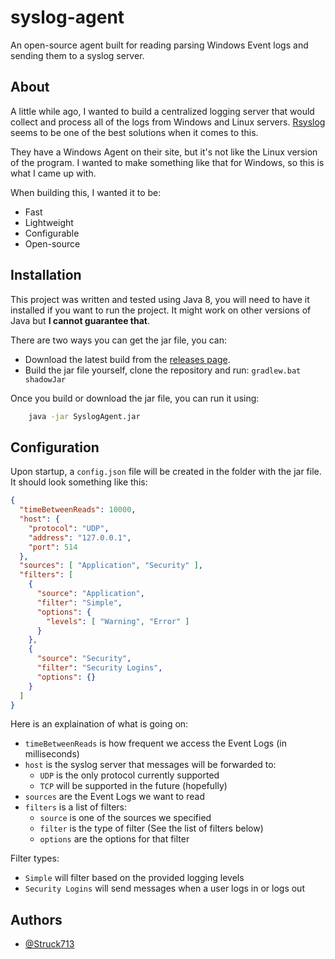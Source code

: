 # syslog-agent

An open-source agent built for reading parsing Windows Event logs and sending them to a syslog server.
## About

A little while ago, I wanted to build a centralized logging server that would collect
and process all of the logs from Windows and Linux servers. [Rsyslog](https://www.rsyslog.com/)
seems to be one of the best solutions when it comes to this.

They have a Windows Agent on their site, but it's not like the Linux version of the program. I wanted
to make something like that for Windows, so this is what I came up with.

When building this, I wanted it to be:
- Fast
- Lightweight
- Configurable
- Open-source

## Installation

This project was written and tested using Java 8, you will need to have it installed if you want
to run the project. It might work on other versions of Java but **I cannot guarantee that**.

There are two ways you can get the jar file, you can:
- Download the latest build from the [releases page](https://github.com/Struck713/syslog-agent/releases).
- Build the jar file yourself, clone the repository and run: `gradlew.bat shadowJar`

Once you build or download the jar file, you can run it using:
```bash
    java -jar SyslogAgent.jar
```
## Configuration

Upon startup, a `config.json` file will be created in the folder with the jar file.
It should look something like this:
```JSON
{
  "timeBetweenReads": 10000,
  "host": {
    "protocol": "UDP",
    "address": "127.0.0.1",
    "port": 514
  },
  "sources": [ "Application", "Security" ],
  "filters": [
    {
      "source": "Application",
      "filter": "Simple",
      "options": {
        "levels": [ "Warning", "Error" ]
      }
    },
    {
      "source": "Security",
      "filter": "Security Logins",
      "options": {}
    }
  ]
}
```

Here is an explaination of what is going on:
- `timeBetweenReads` is how frequent we access the Event Logs (in milliseconds)
- `host` is the syslog server that messages will be forwarded to:
    - `UDP` is the only protocol currently supported
    - `TCP` will be supported in the future (hopefully)
- `sources` are the Event Logs we want to read
- `filters` is a list of filters:
    - `source` is one of the sources we specified
    - `filter` is the type of filter (See the list of filters below)
    - `options` are the options for that filter

Filter types:
- `Simple` will filter based on the provided logging levels
- `Security Logins` will send messages when a user logs in or logs out


## Authors

- [@Struck713](https://github.com/Struck713/syslog-agent)

